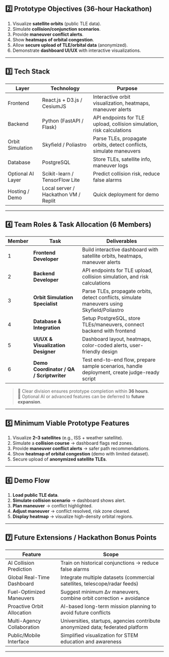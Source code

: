 ## 2️⃣ Prototype Objectives (36-hour Hackathon)

1. Visualize **satellite orbits** (public TLE data).  
2. Simulate **collision/conjunction scenarios**.  
3. Provide **maneuver conflict alerts**.  
4. Show **heatmaps of orbital congestion**.  
5. Allow **secure upload of TLE/orbital data** (anonymized).  
6. Demonstrate **dashboard UI/UX** with interactive visualizations.  

---

## 3️⃣ Tech Stack

| Layer | Technology | Purpose |
|-------|------------|---------|
| Frontend | React.js + D3.js / CesiumJS | Interactive orbit visualization, heatmaps, maneuver alerts |
| Backend | Python (FastAPI / Flask) | API endpoints for TLE upload, collision simulation, risk calculations |
| Orbit Simulation | Skyfield / Poliastro | Parse TLEs, propagate orbits, detect conflicts, simulate maneuvers |
| Database | PostgreSQL | Store TLEs, satellite info, maneuver logs |
| Optional AI Layer | Scikit-learn / TensorFlow Lite | Predict collision risk, reduce false alarms |
| Hosting / Demo | Local server / Hackathon VM / Replit | Quick deployment for demo |

---

## 4️⃣ Team Roles & Task Allocation (6 Members)

| Member | Task | Deliverables |
|--------|------|-------------|
| 1 | **Frontend Developer** | Build interactive dashboard with satellite orbits, heatmaps, maneuver alerts |
| 2 | **Backend Developer** | API endpoints for TLE upload, collision simulation, and risk calculations |
| 3 | **Orbit Simulation Specialist** | Parse TLEs, propagate orbits, detect conflicts, simulate maneuvers using Skyfield/Poliastro |
| 4 | **Database & Integration** | Setup PostgreSQL, store TLEs/maneuvers, connect backend with frontend |
| 5 | **UI/UX & Visualization Designer** | Dashboard layout, heatmaps, color-coded alerts, user-friendly design |
| 6 | **Demo Coordinator / QA / Scriptwriter** | Test end-to-end flow, prepare sample scenarios, handle deployment, create judge-ready script |

> 🔹 Clear division ensures prototype completion within **36 hours**.  
> 🔹 Optional AI or advanced features can be deferred to **future expansion**.

---

## 5️⃣ Minimum Viable Prototype Features

1. Visualize **2–3 satellites** (e.g., ISS + weather satellite).  
2. Simulate a **collision course** → dashboard flags red zones.  
3. Provide **maneuver conflict alerts** → safer path recommendations.  
4. Show **heatmap of orbital congestion** (demo with limited dataset).  
5. Secure upload of **anonymized satellite TLEs**.  

---

## 6️⃣ Demo Flow

1. **Load public TLE data**.  
2. **Simulate collision scenario** → dashboard shows alert.  
3. **Plan maneuver** → conflict highlighted.  
4. **Adjust maneuver** → conflict resolved, risk zone cleared.  
5. **Display heatmap** → visualize high-density orbital regions.  

---

## 7️⃣ Future Extensions / Hackathon Bonus Points

| Feature | Scope |
|---------|-------|
| AI Collision Prediction | Train on historical conjunctions → reduce false alarms |
| Global Real-Time Dashboard | Integrate multiple datasets (commercial satellites, telescope/radar feeds) |
| Fuel-Optimized Maneuvers | Suggest minimum Δv maneuvers, combine orbit correction + avoidance |
| Proactive Orbit Allocation | AI-based long-term mission planning to avoid future conflicts |
| Multi-Agency Collaboration | Universities, startups, agencies contribute anonymized data; federated platform |
| Public/Mobile Interface | Simplified visualization for STEM education and awareness |

---

